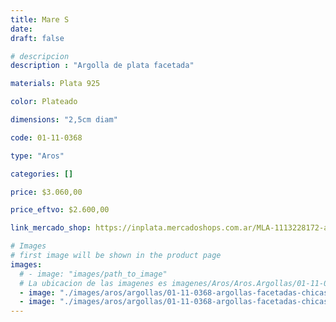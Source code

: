 ```yaml
---
title: Mare S
date: 
draft: false

# descripcion
description : "Argolla de plata facetada"

materials: Plata 925

color: Plateado

dimensions: "2,5cm diam"

code: 01-11-0368

type: "Aros"

categories: []

price: $3.060,00

price_eftvo: $2.600,00

link_mercado_shop: https://inplata.mercadoshops.com.ar/MLA-1113228172-argollas-en-plata-925-facetadas-mare-s-_JM

# Images
# first image will be shown in the product page
images:
  # - image: "images/path_to_image"
  # La ubicacion de las imagenes es imagenes/Aros/Aros.Argollas/01-11-0368-mare-s
  - image: "./images/aros/argollas/01-11-0368-argollas-facetadas-chicas_a.JPG"
  - image: "./images/aros/argollas/01-11-0368-argollas-facetadas-chicas_b.JPG"
---
```


